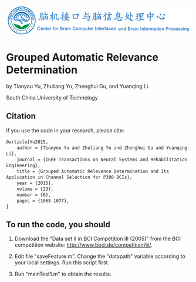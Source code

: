 ![scutbci-w200](scutbci-withtext.png "SCUTBCI")

# Grouped Automatic Relevance Determination

by Tianyou Yu, Zhuliang Yu, Zhenghui Gu, and Yuanqing Li.

South China University of Technology


## Citation

If you use the code in your research, please cite:

```
@article{Yu2015,
	author = {Tianyou Yu and Zhuliang Yu and Zhenghui Gu and Yuanqing Li},
	journal = {IEEE Transactions on Neural Systems and Rehabilitation Engineering},
	title = {Grouped Automatic Relevance Determination and Its Application in Channel Selection for P300 BCIs},
	year = {2015},
	volume = {23},
	number = {6},
	pages = {1068-1077},
}
```

## To run the code, you should

1. Download the "Data set II in BCI Competition III (2005)" from the BCI competition website: http://www.bbci.de/competition/iii/.

2. Edit file "saveFeature.m". Change the "datapath" variable according to your local settings. Run this script first.

3. Run "mainTest1.m" to obtain the results.
